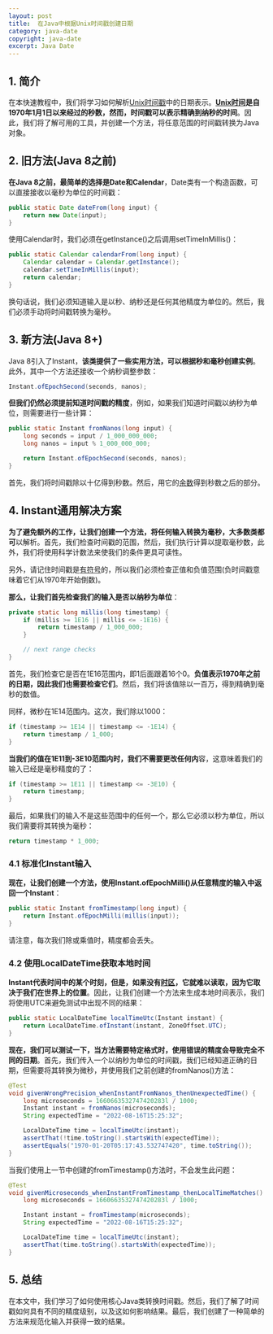 ```yaml
---
layout: post
title:  在Java中根据Unix时间戳创建日期
category: java-date
copyright: java-date
excerpt: Java Date
---
```


## 1. 简介

在本快速教程中，我们将学习如何解析[Unix时间戳](https://www.baeldung.com/linux/date-command)中的日期表示。**[Unix时间](https://en.wikipedia.org/wiki/Unix_time)是自1970年1月1日以来经过的秒数，然而，时间戳可以表示精确到纳秒的时间**。因此，我们将了解可用的工具，并创建一个方法，将任意范围的时间戳转换为Java对象。

## 2. 旧方法(Java 8之前)

**在Java 8之前，最简单的选择是Date和Calendar**，Date类有一个构造函数，可以直接接收以毫秒为单位的时间戳：

```java
public static Date dateFrom(long input) {
    return new Date(input);
}
```

使用Calendar时，我们必须在getInstance()之后调用setTimeInMillis()：

```java
public static Calendar calendarFrom(long input) {
    Calendar calendar = Calendar.getInstance();
    calendar.setTimeInMillis(input);
    return calendar;
}
```

换句话说，我们必须知道输入是以秒、纳秒还是任何其他精度为单位的。然后，我们必须手动将时间戳转换为毫秒。

## 3. 新方法(Java 8+)

Java 8引入了Instant，**该类提供了一些实用方法，可以根据秒和毫秒创建实例**。此外，其中一个方法还接收一个纳秒调整参数：

```java
Instant.ofEpochSecond(seconds, nanos);
```

**但我们仍然必须提前知道时间戳的精度**，例如，如果我们知道时间戳以纳秒为单位，则需要进行一些计算：

```java
public static Instant fromNanos(long input) {
    long seconds = input / 1_000_000_000;
    long nanos = input % 1_000_000_000;

    return Instant.ofEpochSecond(seconds, nanos);
}
```

首先，我们将时间戳除以十亿得到秒数。然后，用它的[余数](https://www.baeldung.com/modulo-java)得到秒数之后的部分。

## 4. Instant通用解决方案

**为了避免额外的工作，让我们创建一个方法，将任何输入转换为毫秒，大多数类都可**以解析。首先，我们检查时间戳的范围，然后，我们执行计算以提取毫秒数，此外，我们将使用科学计数法来使我们的条件更具可读性。

另外，请记住时间戳是[有符号](https://www.baeldung.com/java-unsigned-arithmetic)的，所以我们必须检查正值和负值范围(负时间戳意味着它们从1970年开始倒数)。

**那么，让我们首先检查我们的输入是否以纳秒为单位**：

```java
private static long millis(long timestamp) {
    if (millis >= 1E16 || millis <= -1E16) {
        return timestamp / 1_000_000;
    }

    // next range checks
}
```

首先，我们检查它是否在1E16范围内，即1后面跟着16个0。**负值表示1970年之前的日期，因此我们也需要检查它们**。然后，我们将该值除以一百万，得到精确到毫秒的数值。

同样，微秒在1E14范围内。这次，我们除以1000：

```java
if (timestamp >= 1E14 || timestamp <= -1E14) {
    return timestamp / 1_000;
}
```

**当我们的值在1E11到-3E10范围内时，我们不需要更改任何内**容，这意味着我们的输入已经是毫秒精度的了：

```java
if (timestamp >= 1E11 || timestamp <= -3E10) {
    return timestamp;
}
```

最后，如果我们的输入不是这些范围中的任何一个，那么它必须以秒为单位，所以我们需要将其转换为毫秒：

```java
return timestamp * 1_000;
```

### 4.1 标准化Instant输入

**现在，让我们创建一个方法，使用Instant.ofEpochMilli()从任意精度的输入中返回一个Instant**：

```java
public static Instant fromTimestamp(long input) {
    return Instant.ofEpochMilli(millis(input));
}
```

请注意，每次我们除或乘值时，精度都会丢失。

### 4.2 使用LocalDateTime获取本地时间

**Instant代表时间中的某个时刻，但是，如果没有[时区](https://www.baeldung.com/java-set-date-time-zone)，它就难以读取，因为它取决于我们在世界上的位置**。因此，让我们创建一个方法来生成本地时间表示，我们将使用UTC来避免测试中出现不同的结果：

```java
public static LocalDateTime localTimeUtc(Instant instant) {
    return LocalDateTime.ofInstant(instant, ZoneOffset.UTC);
}
```

**现在，我们可以测试一下，当方法需要特定格式时，使用错误的精度会导致完全不同的日期**。首先，我们传入一个以纳秒为单位的时间戳，我们已经知道正确的日期，但需要将其转换为微秒，并使用我们之前创建的fromNanos()方法：

```java
@Test
void givenWrongPrecision_whenInstantFromNanos_thenUnexpectedTime() {
    long microseconds = 1660663532747420283l / 1000;
    Instant instant = fromNanos(microseconds);
    String expectedTime = "2022-08-16T15:25:32";

    LocalDateTime time = localTimeUtc(instant);
    assertThat(!time.toString().startsWith(expectedTime));
    assertEquals("1970-01-20T05:17:43.532747420", time.toString());
}
```

当我们使用上一节中创建的fromTimestamp()方法时，不会发生此问题：

```java
@Test
void givenMicroseconds_whenInstantFromTimestamp_thenLocalTimeMatches() {
    long microseconds = 1660663532747420283l / 1000;

    Instant instant = fromTimestamp(microseconds);
    String expectedTime = "2022-08-16T15:25:32";

    LocalDateTime time = localTimeUtc(instant);
    assertThat(time.toString().startsWith(expectedTime));
}
```

## 5. 总结

在本文中，我们学习了如何使用核心Java类转换时间戳。然后，我们了解了时间戳如何具有不同的精度级别，以及这如何影响结果。最后，我们创建了一种简单的方法来规范化输入并获得一致的结果。